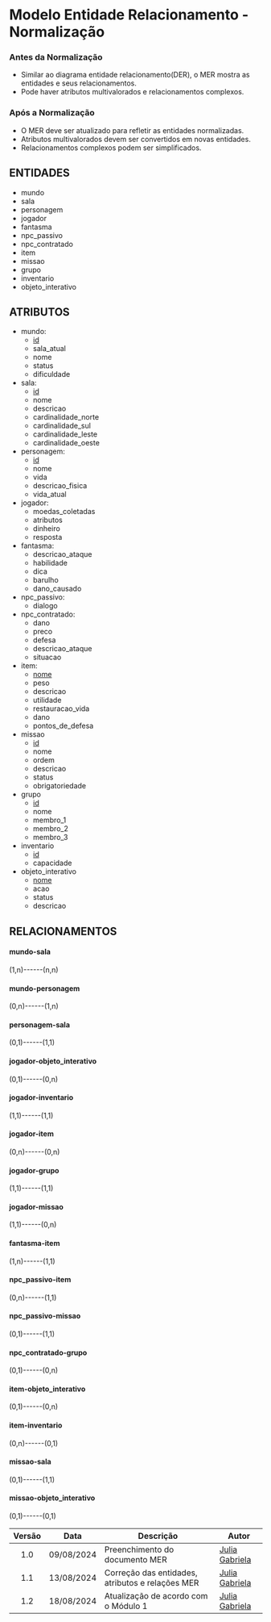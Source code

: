 # Modelo Entidade Relacionamento - Normalização
### Antes da Normalização
- Similar ao diagrama entidade relacionamento(DER), o MER mostra as entidades e seus relacionamentos.
- Pode haver atributos multivalorados e relacionamentos complexos.
### Após a Normalização
- O MER deve ser atualizado para refletir as entidades normalizadas.
- Atributos multivalorados devem ser convertidos em novas entidades.
- Relacionamentos complexos podem ser simplificados.

## ENTIDADES
- mundo
- sala
- personagem
- jogador
- fantasma
- npc_passivo
- npc_contratado
- item
- missao
- grupo
- inventario
- objeto_interativo

## ATRIBUTOS
- mundo:
  - <ins>id</ins>
  - sala_atual
  - nome
  - status
  - dificuldade
- sala:
  - <ins>id</ins>
  - nome
  - descricao
  - cardinalidade_norte
  - cardinalidade_sul
  - cardinalidade_leste
  - cardinalidade_oeste
- personagem:
  - <ins>id</ins>
  - nome
  - vida
  - descricao_fisica
  - vida_atual
- jogador:
  - moedas_coletadas
  - atributos
  - dinheiro
  - resposta
- fantasma:
  - descricao_ataque
  - habilidade
  - dica
  - barulho
  - dano_causado
- npc_passivo:
  - dialogo
- npc_contratado:
  - dano
  - preco
  - defesa
  - descricao_ataque
  - situacao
- item:
  - <ins>nome</ins>
  - peso
  - descricao
  - utilidade
  - restauracao_vida
  - dano
  - pontos_de_defesa
- missao
  - <ins>id</ins>
  - nome
  - ordem
  - descricao
  - status
  - obrigatoriedade
- grupo
  - <ins>id</ins>
  - nome
  - membro_1
  - membro_2
  - membro_3
- inventario
  - <ins>id</ins>
  - capacidade
- objeto_interativo
  - <ins>nome</ins>
  - acao
  - status
  - descricao
## RELACIONAMENTOS
#### mundo-sala
(1,n)------(n,n)
#### mundo-personagem
(0,n)------(1,n)
#### personagem-sala
(0,1)------(1,1)
#### jogador-objeto_interativo
(0,1)------(0,n)
#### jogador-inventario
(1,1)------(1,1)
#### jogador-item
(0,n)------(0,n)
#### jogador-grupo
(1,1)------(1,1)
#### jogador-missao
(1,1)------(0,n)
#### fantasma-item
(1,n)------(1,1)
#### npc_passivo-item
(0,n)------(1,1)
#### npc_passivo-missao
(0,1)------(1,1)
#### npc_contratado-grupo
(0,1)------(0,n)
#### item-objeto_interativo
(0,1)------(0,n)
#### item-inventario
(0,n)------(0,1)
#### missao-sala
(0,1)------(1,1)
#### missao-objeto_interativo
(0,1)------(0,1)

| Versão |    Data    | Descrição                                       | Autor                                                                                                         |
| :----: | :--------: | ------------------------------------------------| ------------------------------------------------------------------------------------------------------------- |
| 1.0    | 09/08/2024 | Preenchimento do documento MER                  | [Julia Gabriela](https://github.com/JuliaGabP)                                                                |
| 1.1    | 13/08/2024 | Correção das entidades, atributos e relações MER| [Julia Gabriela](https://github.com/JuliaGabP)                                                                |
| 1.2    | 18/08/2024 | Atualização de acordo com o Módulo 1| [Julia Gabriela](https://github.com/JuliaGabP) 
